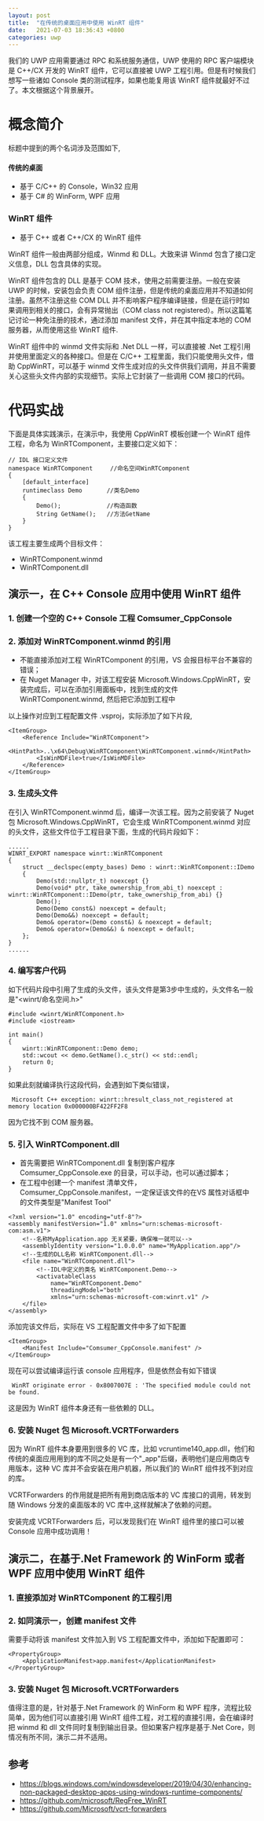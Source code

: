 ```yaml
---
layout: post
title:  "在传统的桌面应用中使用 WinRT 组件"
date:   2021-07-03 18:36:43 +0800
categories: uwp
---
```


我们的 UWP 应用需要通过 RPC 和系统服务通信，UWP 使用的 RPC 客户端模块是 C++/CX 开发的 WinRT 组件，它可以直接被 UWP 工程引用。但是有时候我们想写一些诸如 Console 类的测试程序，如果也能复用该 WinRT 组件就最好不过了。本文根据这个背景展开。

# 概念简介
标题中提到的两个名词涉及范围如下,

#### 传统的桌面
* 基于 C/C++ 的 Console，Win32 应用
* 基于 C# 的 WinForm, WPF 应用

### WinRT 组件
* 基于 C++ 或者 C++/CX 的 WinRT 组件

WinRT 组件一般由两部分组成，Winmd 和 DLL。大致来讲 Winmd 包含了接口定义信息，DLL 包含具体的实现。

WinRT 组件包含的 DLL 是基于 COM 技术，使用之前需要注册。一般在安装 UWP 的时候，安装包会负责 COM 组件注册，但是传统的桌面应用并不知道如何注册。虽然不注册这些 COM DLL 并不影响客户程序编译链接，但是在运行时如果调用到相关的接口，会有异常抛出（COM class not registered）。所以这篇笔记讨论一种免注册的技术，通过添加 manifest 文件，并在其中指定本地的 COM 服务器，从而使用这些 WinRT 组件.

WinRT 组件中的 winmd 文件实际和 .Net DLL 一样，可以直接被 .Net 工程引用并使用里面定义的各种接口。但是在 C/C++ 工程里面，我们只能使用头文件，借助 CppWinRT，可以基于 winmd 文件生成对应的头文件供我们调用，并且不需要关心这些头文件内部的实现细节。实际上它封装了一些调用 COM 接口的代码。

# 代码实战

下面是具体实践演示，在演示中，我使用 CppWinRT 模板创建一个 WinRT 组件工程，命名为 WinRTComponent，主要接口定义如下：

	// IDL 接口定义文件
	namespace WinRTComponent     //命名空间WinRTComponent
	{
		[default_interface]
		runtimeclass Demo       //类名Demo
		{
			Demo();             //构造函数
			String GetName();   //方法GetName
		}
	}

该工程主要生成两个目标文件：
* WinRTComponent.winmd
* WinRTComponent.dll

## 演示一，在 C++ Console 应用中使用 WinRT 组件
### 1. 创建一个空的 C++ Console 工程 Comsumer_CppConsole
### 2. 添加对 WinRTComponent.winmd 的引用
   
   * 不能直接添加对工程 WinRTComponent 的引用，VS 会报目标平台不兼容的错误；
   * 在 Nuget Manager 中，对该工程安装 Microsoft.Windows.CppWinRT，安装完成后，可以在添加引用面板中，找到生成的文件 WinRTComponent.winmd, 然后把它添加到工程中

以上操作对应到工程配置文件 .vsproj，实际添加了如下片段,

	<ItemGroup>
		<Reference Include="WinRTComponent">
			<HintPath>..\x64\Debug\WinRTComponent\WinRTComponent.winmd</HintPath>
			<IsWinMDFile>true</IsWinMDFile>
		</Reference>
	</ItemGroup>

### 3. 生成头文件

在引入 WinRTComponent.winmd 后，编译一次该工程。因为之前安装了 Nuget 包 Microsoft.Windows.CppWinRT，它会生成 WinRTComponent.winmd 对应的头文件，这些文件位于工程目录下面，生成的代码片段如下：
	
	......
	WINRT_EXPORT namespace winrt::WinRTComponent
	{
		struct __declspec(empty_bases) Demo : winrt::WinRTComponent::IDemo
		{
			Demo(std::nullptr_t) noexcept {}
			Demo(void* ptr, take_ownership_from_abi_t) noexcept : winrt::WinRTComponent::IDemo(ptr, take_ownership_from_abi) {}
			Demo();
			Demo(Demo const&) noexcept = default;
			Demo(Demo&&) noexcept = default;
			Demo& operator=(Demo const&) & noexcept = default;
			Demo& operator=(Demo&&) & noexcept = default;
		};
	}
	......

### 4. 编写客户代码

如下代码片段中引用了生成的头文件，该头文件是第3步中生成的，头文件名一般是"<winrt/命名空间.h>"

	#include <winrt/WinRTComponent.h>
	#include <iostream>

	int main()
	{
		winrt::WinRTComponent::Demo demo;
		std::wcout << demo.GetName().c_str() << std::endl;
		return 0;
	}

如果此刻就编译执行这段代码，会遇到如下类似错误，

` Microsoft C++ exception: winrt::hresult_class_not_registered at memory location 0x000000BF422FF2F8`

因为它找不到 COM 服务器。

### 5. 引入 WinRTComponent.dll

   * 首先需要把 WinRTComponent.dll 复制到客户程序 Comsumer_CppConsole.exe 的目录，可以手动，也可以通过脚本；
   * 在工程中创建一个 manifest 清单文件，Comsumer_CppConsole.manifest，一定保证该文件的在VS 属性对话框中的文件类型是"Manifest Tool"

	<?xml version="1.0" encoding="utf-8"?>
	<assembly manifestVersion="1.0" xmlns="urn:schemas-microsoft-com:asm.v1">
		<!--名称MyApplication.app 无关紧要，确保唯一就可以-->
		<assemblyIdentity version="1.0.0.0" name="MyApplication.app"/>
		<!--生成的DLL名称 WinRTComponent.dll-->
		<file name="WinRTComponent.dll">
			<!--IDL中定义的类名 WinRTComponent.Demo-->
			<activatableClass
				name="WinRTComponent.Demo"
				threadingModel="both"
				xmlns="urn:schemas-microsoft-com:winrt.v1" />
		</file>
	</assembly>

添加完该文件后，实际在 VS 工程配置文件中多了如下配置

	<ItemGroup>
		<Manifest Include="Comsumer_CppConsole.manifest" />
	</ItemGroup>

现在可以尝试编译运行该 console 应用程序，但是依然会有如下错误

` WinRT originate error - 0x8007007E : 'The specified module could not be found.`

这是因为 WinRT 组件本身还有一些依赖的 DLL。

### 6. 安装 Nuget 包 Microsoft.VCRTForwarders

因为 WinRT 组件本身要用到很多的 VC 库，比如 vcruntime140_app.dll，他们和传统的桌面应用用到的库不同之处是有一个"_app"后缀，表明他们是应用商店专用版本，这种 VC 库并不会安装在用户机器，所以我们的 WinRT 组件找不到对应的库。

VCRTForwarders 的作用就是把所有用到商店版本的 VC 库接口的调用，转发到随 Windows 分发的桌面版本的 VC 库中,这样就解决了依赖的问题。

安装完成 VCRTForwarders 后，可以发现我们在 WinRT 组件里的接口可以被 Console 应用中成功调用！

## 演示二，在基于.Net Framework 的 WinForm 或者 WPF 应用中使用 WinRT 组件

### 1. 直接添加对 WinRTComponent 的工程引用
### 2. 如同演示一，创建 manifest 文件

需要手动将该 manifest 文件加入到 VS 工程配置文件中，添加如下配置即可：
	
	<PropertyGroup>
		<ApplicationManifest>app.manifest</ApplicationManifest>
	</PropertyGroup>

### 3. 安装 Nuget 包 Microsoft.VCRTForwarders

值得注意的是，针对基于.Net Framework 的 WinForm 和 WPF 程序，流程比较简单，因为他们可以直接引用 WinRT 组件工程，对工程的直接引用，会在编译时把 winmd 和 dll 文件同时复制到输出目录。但如果客户程序是基于.Net Core，则情况有所不同，演示二并不适用。

## 参考
- https://blogs.windows.com/windowsdeveloper/2019/04/30/enhancing-non-packaged-desktop-apps-using-windows-runtime-components/
- https://github.com/microsoft/RegFree_WinRT
- https://github.com/Microsoft/vcrt-forwarders